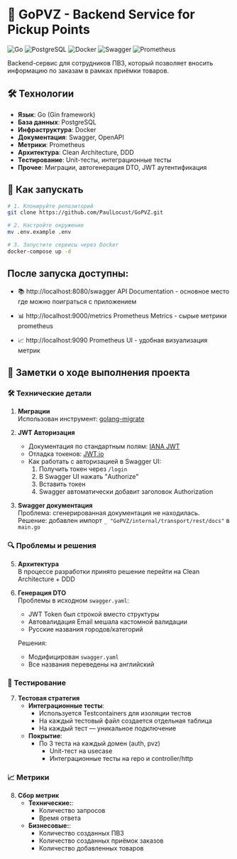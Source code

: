 # 🚀 GoPVZ - Backend Service for Pickup Points

![Go](https://img.shields.io/badge/Go-1.21+-00ADD8?logo=go)
![PostgreSQL](https://img.shields.io/badge/PostgreSQL-16+-4169E1?logo=postgresql)
![Docker](https://img.shields.io/badge/Docker-24+-2496ED?logo=docker)
![Swagger](https://img.shields.io/badge/Swagger-3.0-85EA2D?logo=swagger)
![Prometheus](https://img.shields.io/badge/Prometheus-2.47-E6522C?logo=prometheus)

Backend-сервис для сотрудников ПВЗ, который позволяет вносить информацию по заказам в рамках приёмки товаров.

## 🛠 Технологии
- **Язык**: Go (Gin framework)
- **База данных**: PostgreSQL
- **Инфраструктура**: Docker
- **Документация**: Swagger, OpenAPI
- **Метрики**: Prometheus
- **Архитектура**: Clean Architecture, DDD
- **Тестирование**: Unit-тесты, интеграционные тесты
- **Прочее**: Миграции, автогенерация DTO, JWT аутентификация

## 🚀 Как запускать

```bash
# 1. Клонируйте репозиторий
git clone https://github.com/PaulLocust/GoPVZ.git

# 2. Настройте окружение
mv .env.example .env

# 3. Запустите сервисы через Docker
docker-compose up -d
```
## После запуска доступны:
- 📚 http://localhost:8080/swagger API Documentation - основное место где можно поиграться с приложением

- 📊 http://localhost:9000/metrics Prometheus Metrics - сырые метрики prometheus

- 📈 http://localhost:9090 Prometheus UI - удобная визуализация метрик

## 📝 Заметки о ходе выполнения проекта

### 🛠 Технические детали
1. **Миграции**  
   Использован инструмент: [golang-migrate](https://github.com/golang-migrate/migrate/releases)

2. **JWT Авторизация**  
   - Документация по стандартным полям: [IANA JWT](https://www.iana.org/assignments/jwt/jwt.xhtml)  
   - Отладка токенов: [JWT.io](https://jwt.io/)  
   - Как работать с авторизацией в Swagger UI:  
     1. Получить токен через `/login`  
     2. В Swagger UI нажать "Authorize"  
     3. Вставить токен  
     4. Swagger автоматически добавит заголовок Authorization

3. **Swagger документация**  
   Проблема: сгенерированная документация не находилась.  
   Решение: добавлен импорт `_ "GoPVZ/internal/transport/rest/docs"` в `main.go`

### 🔍 Проблемы и решения

5. **Архитектура**  
   В процессе разработки принято решение перейти на Clean Architecture + DDD

6. **Генерация DTO**  
   Проблемы в исходном `swagger.yaml`:  
   - JWT Token был строкой вместо структуры  
   - Автовалидация Email мешала кастомной валидации  
   - Русские названия городов/категорий  
   
   Решения:  
   - Модифицирован `swagger.yaml`  
   - Все названия переведены на английский

### 🧪 Тестирование

7. **Тестовая стратегия**  
   - **Интеграционные тесты**:  
     - Используется Testcontainers для изоляции тестов  
     - На каждый тестовый файл создается отдельная таблица  
     - На каждый тест — уникальное подключение  
   - **Покрытие**:  
     - По 3 теста на каждый домен (auth, pvz)  
       - Unit-тест на usecase  
       - Интеграционные тесты на repo и controller/http

### 📈 Метрики
8. **Сбор метрик**
   - **Технические:**:
     - Количество запросов
     - Время ответа
   - **Бизнесовые:**:
     - Количество созданных ПВЗ
     - Количество созданных приёмок заказов
     - Количество добавленных товаров 